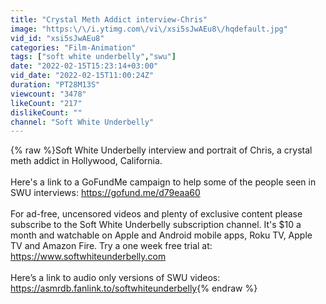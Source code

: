 ```yaml
---
title: "Crystal Meth Addict interview-Chris"
image: "https:\/\/i.ytimg.com\/vi\/xsi5sJwAEu8\/hqdefault.jpg"
vid_id: "xsi5sJwAEu8"
categories: "Film-Animation"
tags: ["soft white underbelly","swu"]
date: "2022-02-15T15:23:14+03:00"
vid_date: "2022-02-15T11:00:24Z"
duration: "PT28M13S"
viewcount: "3478"
likeCount: "217"
dislikeCount: ""
channel: "Soft White Underbelly"
---
```

{% raw %}Soft White Underbelly interview and portrait of Chris, a crystal meth addict in Hollywood, California.<br /><br />Here's a link to a GoFundMe campaign to help some of the people seen in SWU interviews: <a rel="nofollow" target="blank" href="https://gofund.me/d79eaa60">https://gofund.me/d79eaa60</a><br /><br />For ad-free, uncensored videos and plenty of exclusive content please subscribe to the Soft White Underbelly subscription channel. It's $10 a month and watchable on Apple and Android mobile apps, Roku TV, Apple TV and Amazon Fire. Try a one week free trial at: <a rel="nofollow" target="blank" href="https://www.softwhiteunderbelly.com">https://www.softwhiteunderbelly.com</a><br /><br />Here’s a link to audio only versions of SWU videos: <a rel="nofollow" target="blank" href="https://asmrdb.fanlink.to/softwhiteunderbelly">https://asmrdb.fanlink.to/softwhiteunderbelly</a>{% endraw %}
